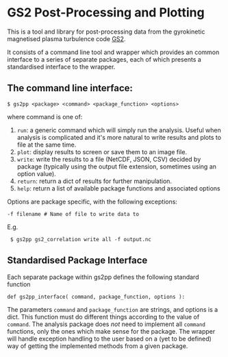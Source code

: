 # GS2 Post-Processing and Plotting

This is a tool and library for post-processing data from the gyrokinetic magnetised plasma turbulence code [GS2](http://gyrokinetics.sourceforge.net).

It consists of a command line tool and wrapper which provides an common interface to a series of separate packages, each of which presents a standardised interface to the wrapper. 

## The command line interface:

    $ gs2pp <package> <command> <package_function> <options>
   
where command is one of:

1. `run`: a generic command which will simply run the analysis. Useful when analysis is complicated and it's more natural to write results and plots to file at the same time.
2. `plot`: display results to screen or save them to an image file.
3. `write`: write the results to a file (NetCDF, JSON, CSV) decided by package (typically using the output file extension, sometimes using an option value).
4. `return`: return a dict of results for further manipulation.
5. `help`: return a list of available package functions and associated options
   
Options are package specific, with the following exceptions:

    -f filename # Name of file to write data to
    
E.g.

     $ gs2pp gs2_correlation write all -f output.nc
   

## Standardised Package Interface

Each separate package within gs2pp defines the following standard function

    def gs2pp_interface( command, package_function, options ):

The parameters `command` and `package_function` are strings, and options is a dict. This function must do different things according to the value of `command`. The analysis package does *not* need to implement all `command` functions, only the ones which make sense for the package. The wrapper will handle exception handling to the user based on a (yet to be defined) way of getting the implemented methods from a given package.

